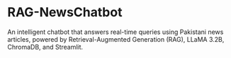 # RAG-NewsChatbot
An intelligent chatbot that answers real-time queries using Pakistani news articles, powered by Retrieval-Augmented Generation (RAG), LLaMA 3.2B, ChromaDB, and Streamlit.
